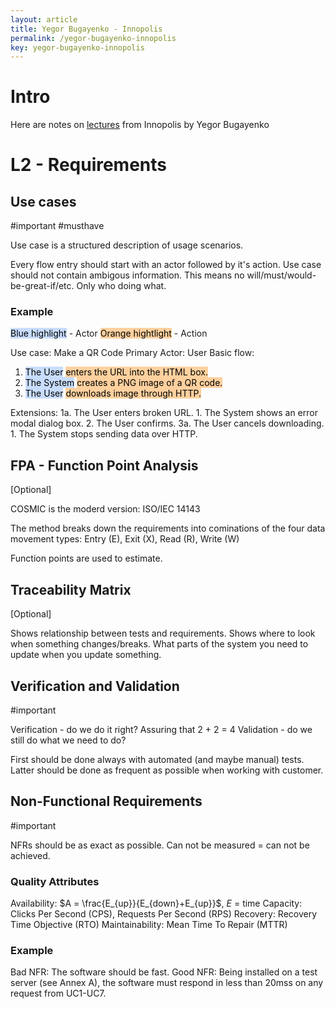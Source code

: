 ```yaml
---
layout: article
title: Yegor Bugayenko - Innopolis
permalink: /yegor-bugayenko-innopolis
key: yegor-bugayenko-innopolis
---
```


# Intro
Here are notes on [lectures](https://www.youtube.com/playlist?list=PLaIsQH4uc08woJKRAA7mmjs9fU0jeKjjM) from Innopolis by Yegor Bugayenko

# L2 - Requirements

## Use cases
#important #musthave

Use case is a structured description of usage scenarios.

Every flow entry should start with an actor followed by it's action.
Use case should not contain ambigous information. This means no
will/must/would-be-great-if/etc. Only who doing what.

### Example
<mark style="background: #ADCCFFA6;">Blue highlight</mark> - Actor
<mark style="background: #FFB86CA6;">Orange hightlight</mark> - Action

Use case: Make a QR Code
Primary Actor: User
Basic flow:
1. <mark style="background: #ADCCFFA6;">The User</mark> <mark style="background: #FFB86CA6;">enters the URL into the HTML box.</mark>
2. <mark style="background: #ADCCFFA6;">The System</mark> <mark style="background: #FFB86CA6;">creates a PNG image of a QR code.</mark> 
3. <mark style="background: #ADCCFFA6;">The User</mark> <mark style="background: #FFB86CA6;">downloads image through HTTP.</mark> 

Extensions:
	1a. The User enters broken URL.
		1. The System shows an error modal dialog box.
		2. The User confirms.
	3a. The User cancels downloading.
		1. The System stops sending data over HTTP.

## FPA - Function Point Analysis
\[Optional]

COSMIC is the moderd version: ISO/IEC 14143

The method breaks down the requirements into cominations of the four
data movement types: Entry (E), Exit (X), Read (R), Write (W)

Function points are used to estimate.

## Traceability Matrix
\[Optional]

Shows relationship between tests and requirements.
Shows where to look when something changes/breaks. What parts of the
system you need to update when you update something.

## Verification and Validation
#important 

Verification - do we do it right? Assuring that 2 + 2 = 4
Validation - do we still do what we need to do?

First should be done always with automated (and maybe manual) tests.
Latter should be done as frequent as possible when working with customer.

## Non-Functional Requirements
#important 

NFRs should be as exact as possible. Can not be measured = can not be achieved.

### Quality Attributes
Availability: $A = \frac{E_{up}}{E_{down}+E_{up}}$, $E$ = time
Capacity: Clicks Per Second (CPS), Requests Per Second (RPS)
Recovery: Recovery Time Objective (RTO)
Maintainability: Mean Time To Repair (MTTR)

### Example
 Bad NFR:
 The software should be fast.
 Good NFR:
 Being installed on a test server (see Annex A), the software must
 respond in less than 20mss on any request from UC1-UC7.

 